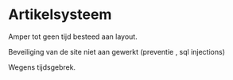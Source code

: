 # Artikelsysteem

Amper tot geen tijd besteed aan layout.

Beveiliging van de site niet aan gewerkt (preventie , sql injections) 

Wegens tijdsgebrek.
